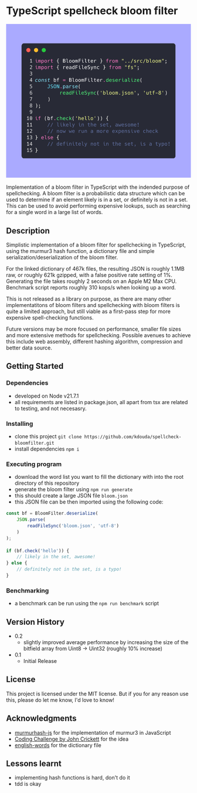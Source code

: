 # TypeScript spellcheck bloom filter

![alt text](img/rendered.png)

Implementation of a bloom filter in TypeScript with the indended purpose of spellchecking. A bloom filter is a probabilistic data structure which can be used to determine if an element likely is in a set, or definitely is not in a set. This can be used to avoid performing expensive lookups, such as searching for a single word in a large list of words.

## Description

Simplistic implementation of a bloom filter for spellchecking in TypeScript, using the murmur3 hash function, a dictionary file and simple serialization/deserialization of the bloom filter.

For the linked dictionary of 467k files, the resulting JSON is roughly 1.1MB raw, or roughly 621k gzipped, with a false positive rate setting of 1%. Generating the file takes roughly 2 seconds on an Apple M2 Max CPU. Benchmark script reports roughly 310 kops/s when looking up a word.

This is not released as a library on purpose, as there are many other implementatitons of bloom filters and spellchecking with bloom filters is quite a limited approach, but still viable as a first-pass step for more expensive spell-checking functions.

Future versions may be more focused on performance, smaller file sizes and more extensive methods for spellchecking. Possible avenues to achieve this include web assembly, different hashing algorithm, compression and better data source.

## Getting Started

### Dependencies

* developed on Node v21.7.1
* all requirements are listed in package.json, all apart from tsx are related to testing, and not necesasry.

### Installing

* clone this project `git clone https://github.com/kdouda/spellcheck-bloomfilter.git`
* install dependencies `npm i`

### Executing program

* download the word list you want to fill the dictionary with into the root directory of this repository
* generate the bloom filter using `npm run generate`
* this should create a large JSON file `bloom.json`
* this JSON file can be then imported using the following code:

```ts
const bf = BloomFilter.deserialize(
    JSON.parse(
        readFileSync('bloom.json', 'utf-8')
    )
);

if (bf.check('hello')) {
    // likely in the set, awesome!
} else {
    // definitely not in the set, is a typo!
}
```

### Benchmarking

* a benchmark can be run using the `npm run benchmark` script

## Version History

* 0.2
  * slightly improved average performance by increasing the size of the bitfield array from Uint8 -> Uint32 (roughly 10% increase)
* 0.1
  * Initial Release

## License

This project is licensed under the MIT license. But if you for any reason use this, please do let me know, I'd love to know!

## Acknowledgments

* [murmurhash-js](https://github.com/garycourt/murmurhash-js/blob/master/murmurhash3_gc.js) for the implementation of murmur3 in JavaScript
* [Coding Challenge by John Crickett](https://substack.com/@johncrickett) for the idea
* [english-words](https://github.com/dwyl/english-words) for the dictionary file

## Lessons learnt

* implementing hash functions is hard, don't do it
* tdd is okay
